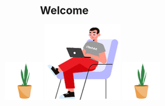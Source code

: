 <h1 align='center'>Welcome</h1>
<p align='right'>
    <img src="https://github.com/foo290/foo290/blob/master/icons/plant.gif", width=100>
    <img src="https://github.com/foo290/foo290/blob/master/icons/prpg.gif">
    <img src="https://github.com/foo290/foo290/blob/master/icons/plant.gif", width=100>
</p>

